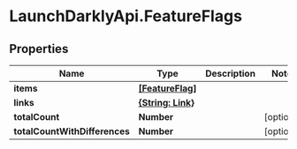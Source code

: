 # LaunchDarklyApi.FeatureFlags

## Properties

Name | Type | Description | Notes
------------ | ------------- | ------------- | -------------
**items** | [**[FeatureFlag]**](FeatureFlag.md) |  | 
**links** | [**{String: Link}**](Link.md) |  | 
**totalCount** | **Number** |  | [optional] 
**totalCountWithDifferences** | **Number** |  | [optional] 


